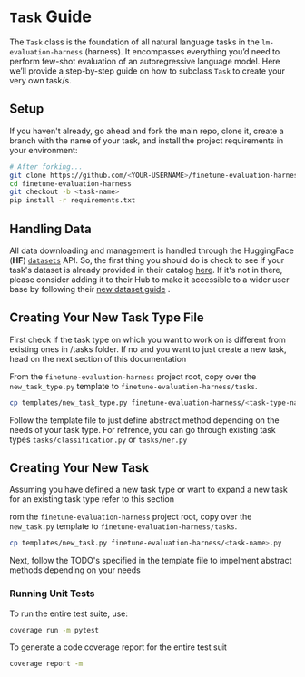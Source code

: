 # `Task` Guide

The `Task` class is the foundation of all natural language tasks in the `lm-evaluation-harness` (harness). It encompasses everything you’d need to perform few-shot evaluation of an autoregressive language model. Here we’ll provide a step-by-step guide on how to subclass `Task` to create your very own task/s.

## Setup

If you haven't already, go ahead and fork the main repo, clone it, create a branch with the name of your task, and install the project requirements in your environment:

```sh
# After forking...
git clone https://github.com/<YOUR-USERNAME>/finetune-evaluation-harness-evaluation-harness.git
cd finetune-evaluation-harness
git checkout -b <task-name>
pip install -r requirements.txt
```


## Handling Data
All data downloading and management is handled through the HuggingFace (**HF**) [`datasets`](https://github.com/huggingface/datasets) API. So, the first thing you should do is check to see if your task's dataset is already provided in their catalog [here](https://huggingface.co/datasets). If it's not in there, please consider adding it to their Hub to make it accessible to a wider user base by following their [new dataset guide](https://github.com/huggingface/datasets/blob/master/ADD_NEW_DATASET.md)
.

## Creating Your New Task Type File

First check if the task type on which you want to work on is different from existing ones in /tasks folder. If no and you want to just create a new task, head on the
next section of this documentation

From the `finetune-evaluation-harness` project root, copy over the `new_task_type.py` template to `finetune-evaluation-harness/tasks`.

```sh
cp templates/new_task_type.py finetune-evaluation-harness/<task-type-name>.py
```

Follow the template file to just define abstract method depending on the needs of your task type. For refrence, you can go through existing task types `tasks/classification.py` or
`tasks/ner.py`

## Creating Your New Task
Assuming you have defined a new task type or want to expand a new task for an existing task type refer to this section

rom the `finetune-evaluation-harness` project root, copy over the `new_task.py` template to `finetune-evaluation-harness/tasks`.

```sh
cp templates/new_task.py finetune-evaluation-harness/<task-name>.py
```

Next, follow the TODO's specified in the template file to impelment abstract methods depending on your needs

### Running Unit Tests

To run the entire test suite, use:

```sh
coverage run -m pytest
```

To generate a code coverage report for the entire test suit

```sh
coverage report -m
```